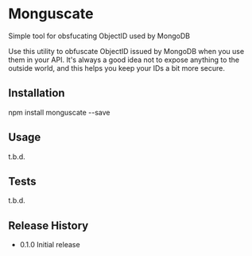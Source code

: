 Monguscate
==========

Simple tool for obsfucating ObjectID used by MongoDB

Use this utility to obfuscate ObjectID issued by MongoDB when you use them in your API. It's always a good idea not to
expose anything to the outside world, and this helps you keep your IDs a bit more secure.

## Installation

  npm install monguscate --save

## Usage

  t.b.d.

## Tests

  t.b.d.

## Release History

* 0.1.0 Initial release

